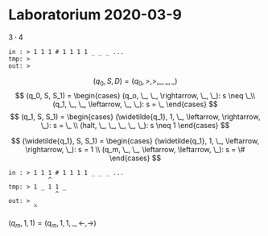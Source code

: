 # Laboratorium 2020-03-9

$3 \cdot 4$

`in : > 1 1 1 # 1 1 1 1 _ _ _ ...`\
`tmp: >               `\
`out: >               `


$$
(q_0, S, D) = (q_0, >, >, \_, \_, \_)
$$
$$
(q_0, S, S_1) =
\begin{cases}
  (q_o, \_, \_, \rightarrow, \_, \_): s \neq \_\\
  (q_1, \_, \_, \leftarrow, \_, \_): s = \_
\end{cases}
$$
$$
(q_1, S, S_1) =
\begin{cases}
  (\widetilde{q_1}, 1, \_, \leftarrow, \rightarrow, \_): s = \_ \\
  (halt, \_, \_, \_, \_, \_): s \neq 1
\end{cases}
$$

$$
(\widetilde{q_1}, S, S_1) =
\begin{cases}
  (\widetilde{q_1}, 1, \_, \leftarrow, \rightarrow, \_): s = 1 \\
  (q_m, \_, \_, \leftarrow, \leftarrow, \_): s = \#
\end{cases}
$$
```
in : > 1 1 1 # 1 1 1 1 _ _ _ ...
           ^
tmp: > 1 _ 1 1 _
             ^
out: > _
       ^
```

$(q_m, 1, 1) = (q_m, 1, 1, \_, \leftarrow, \rightarrow)$

